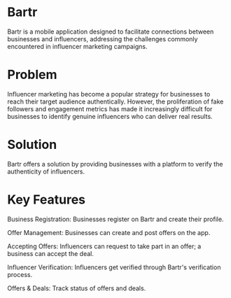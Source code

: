 # Bartr
Bartr is a mobile application designed to facilitate connections between businesses and influencers, addressing the challenges commonly encountered in influencer marketing campaigns.

# Problem
Influencer marketing has become a popular strategy for businesses to reach their target audience authentically. However, the proliferation of fake followers and engagement metrics has made it increasingly difficult for businesses to identify genuine influencers who can deliver real results.

# Solution
Bartr offers a solution by providing businesses with a platform to verify the authenticity of influencers.

# Key Features
Business Registration: Businesses register on Bartr and create their profile.

Offer Management: Businesses can create and post offers on the app.

Accepting Offers: Influencers can request to take part in an offer; a business can accept the deal.

Influencer Verification: Influencers get verified through Bartr's verification process.

Offers & Deals: Track status of offers and deals.
